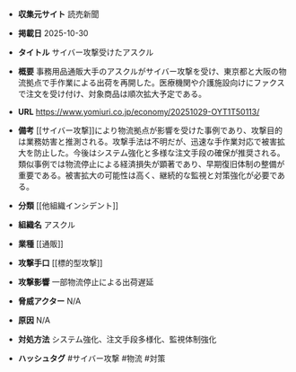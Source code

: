 - **収集元サイト**
読売新聞

- **掲載日**
2025-10-30

- **タイトル**
サイバー攻撃受けたアスクル

- **概要**
事務用品通販大手のアスクルがサイバー攻撃を受け、東京都と大阪の物流拠点で手作業による出荷を再開した。医療機関や介護施設向けにファクスで注文を受け付け、対象商品は順次拡大予定である。

- **URL**
https://www.yomiuri.co.jp/economy/20251029-OYT1T50113/

- **備考**
[[サイバー攻撃]]により物流拠点が影響を受けた事例であり、攻撃目的は業務妨害と推測される。攻撃手法は不明だが、迅速な手作業対応で被害拡大を防止した。今後はシステム強化と多様な注文手段の確保が推奨される。類似事例では物流停止による経済損失が顕著であり、早期復旧体制の整備が重要である。被害拡大の可能性は高く、継続的な監視と対策強化が必要である。

- **分類**
[[他組織インシデント]]

- **組織名**
アスクル

- **業種**
[[通販]]

- **攻撃手口**
[[標的型攻撃]]

- **攻撃影響**
一部物流停止による出荷遅延

- **脅威アクター**
N/A

- **原因**
N/A

- **対処方法**
システム強化、注文手段多様化、監視体制強化

- **ハッシュタグ**
#サイバー攻撃 #物流 #対策
